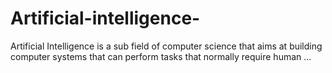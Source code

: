 # Artificial-intelligence-
Artificial Intelligence is a sub field of computer science that aims at building computer systems that can perform tasks that normally require human ...
